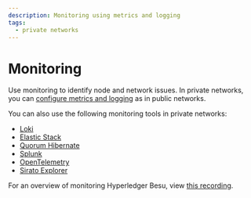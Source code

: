 ```yaml
---
description: Monitoring using metrics and logging
tags:
  - private networks
---
```


# Monitoring

Use monitoring to identify node and network issues. In private networks, you can [configure metrics and logging](../../../public-networks/how-to/monitor/index.md) as in public networks.

You can also use the following monitoring tools in private networks:

- [Loki](loki.md)
- [Elastic Stack](elastic-stack.md)
- [Quorum Hibernate](quorum-hibernate.md)
- [Splunk](splunk.md)
- [OpenTelemetry](opentelemetry.md)
- [Sirato Explorer](sirato-explorer.md)

For an overview of monitoring Hyperledger Besu, view [this recording](https://www.youtube.com/watch?v=7BuutRe0I28&feature=youtu.be).
